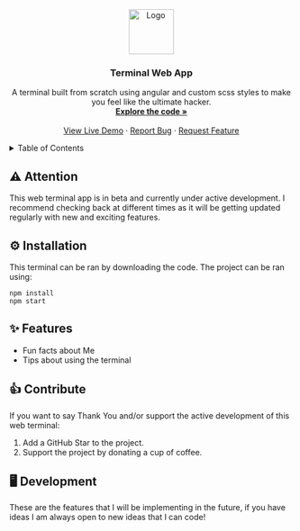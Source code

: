 <div align="center">
  <a href="https://github.com/othneildrew/Best-README-Template">
    <img src="https://upload.wikimedia.org/wikipedia/commons/thumb/5/51/Windows_Terminal_logo.svg/2560px-Windows_Terminal_logo.svg.png" alt="Logo" width="80" height="80">
  </a>

  <h3 align="center">Terminal Web App</h3>

  <p align="center">
    A terminal built from scratch using angular and custom scss styles to make you feel like the ultimate hacker.
    <br />
    <a href="https://github.com/aaron-soto/terminal-app"><strong>Explore the code »</strong></a>
    <br />
    <br />
    <a href="https://github.com/aaron-soto/terminal-app">View Live Demo</a>
    ·
    <a href="https://github.com/aaron-soto/terminal-app/issues/new?assignees=&labels=bug&projects=&template=bug_report.md&title=Issue%3A+Bug+report+%F0%9F%90%9E">Report Bug</a>
    ·
    <a href="https://github.com/aaron-soto/terminal-app/issues/new?assignees=&labels=enhancement&projects=&template=feature_request.md&title=Issue%3A+Feature+Request+%F0%9F%9A%80">Request Feature</a>
  </p>
</div>

<!-- TABLE OF CONTENTS -->
<details>
  <summary>Table of Contents</summary>
  <ol>
    <li>
      <a href="#about-the-project">About The Project</a>
      <ul>
        <li><a href="#built-with">Built With</a></li>
      </ul>
    </li>
    <li>
      <a href="#getting-started">Getting Started</a>
      <ul>
        <li><a href="#prerequisites">Prerequisites</a></li>
        <li><a href="#installation">Installation</a></li>
      </ul>
    </li>
    <li><a href="#usage">Usage</a></li>
    <li><a href="#roadmap">Roadmap</a></li>
    <li><a href="#contributing">Contributing</a></li>
    <li><a href="#license">License</a></li>
    <li><a href="#contact">Contact</a></li>
    <li><a href="#acknowledgments">Acknowledgments</a></li>
  </ol>
</details>

## ⚠️ Attention

This web terminal app is in beta and currently under active development. I recommend checking back at different times as it will be getting updated regularly with new and exciting features.

## ⚙️ Installation

This terminal can be ran by downloading the code. The project can be ran using:

```shell
npm install
npm start
```

## ✨ Features

- Fun facts about Me
- Tips about using the terminal

## 👍 Contribute

If you want to say Thank You and/or support the active development of this web terminal:

1. Add a GitHub Star to the project.
2. Support the project by donating a cup of coffee.

## 🖥️ Development

These are the features that I will be implementing in the future, if you have ideas I am always open to new ideas that I can code!
